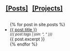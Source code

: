 <h2 style="display: inline-block; margin-left: 10px"><a href="/posts">[Posts]</a></h2>
<h2 style="display: inline-block; margin-left: 10px"><a href="/projects">[Projects]</a></h2>
<ul>
  {% for post in site.posts %}
    <li>
      <a href="{{ post.url }}">{{ post.title }}</a>
      <small style="display: block; font-style: italic">
        ({{ post.tags | join: ", " }})
      </small>
      <div>{{ post.excerpt }}</div>
    </li>
  {% endfor %}
</ul>
